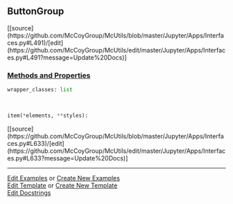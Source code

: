 ## <a id="McUtils.Jupyter.Apps.Interfaces.ButtonGroup">ButtonGroup</a> 
<div class="docs-source-link" markdown="1">
[[source](https://github.com/McCoyGroup/McUtils/blob/master/Jupyter/Apps/Interfaces.py#L491)/[edit](https://github.com/McCoyGroup/McUtils/edit/master/Jupyter/Apps/Interfaces.py#L491?message=Update%20Docs)]
</div>



<div class="collapsible-section">
 <div class="collapsible-section collapsible-section-header" markdown="1">
 
### <a class="collapse-link" data-toggle="collapse" href="#methods">Methods and Properties</a> <a class="float-right" data-toggle="collapse" href="#methods"><i class="fa fa-chevron-down"></i></a>

 </div>
 <div class="collapsible-section collapsible-section-body collapse" id="methods" markdown="1">

```python
wrapper_classes: list
```
<a id="McUtils.Jupyter.JHTML.JHTML.JHTML.Bootstrap.Button" class="docs-object-method">&nbsp;</a> 
```python
item(*elements, **styles): 
```
<div class="docs-source-link" markdown="1">
[[source](https://github.com/McCoyGroup/McUtils/blob/master/Jupyter/Apps/Interfaces.py#L633)/[edit](https://github.com/McCoyGroup/McUtils/edit/master/Jupyter/Apps/Interfaces.py#L633?message=Update%20Docs)]
</div>

 </div>
</div>




___

[Edit Examples](https://github.com/McCoyGroup/McUtils/edit/gh-pages/ci/examples/McUtils/Jupyter/Apps/Interfaces/ButtonGroup.md) or 
[Create New Examples](https://github.com/McCoyGroup/McUtils/new/gh-pages/?filename=ci/examples/McUtils/Jupyter/Apps/Interfaces/ButtonGroup.md) <br/>
[Edit Template](https://github.com/McCoyGroup/McUtils/edit/gh-pages/ci/docs/McUtils/Jupyter/Apps/Interfaces/ButtonGroup.md) or 
[Create New Template](https://github.com/McCoyGroup/McUtils/new/gh-pages/?filename=ci/docs/templates/McUtils/Jupyter/Apps/Interfaces/ButtonGroup.md) <br/>
[Edit Docstrings](https://github.com/McCoyGroup/McUtils/edit/master/Jupyter/Apps/Interfaces.py#L491?message=Update%20Docs)